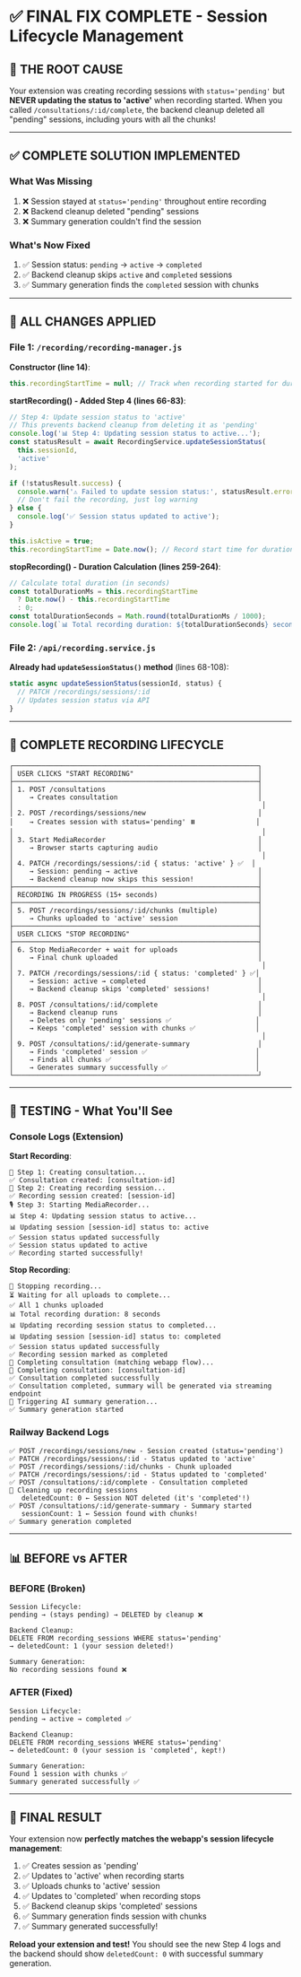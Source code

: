 # ✅ FINAL FIX COMPLETE - Session Lifecycle Management

## 🎯 THE ROOT CAUSE

Your extension was creating recording sessions with `status='pending'` but **NEVER updating the status to 'active'** when recording started. When you called `/consultations/:id/complete`, the backend cleanup deleted all "pending" sessions, including yours with all the chunks!

---

## ✅ COMPLETE SOLUTION IMPLEMENTED

### What Was Missing
1. ❌ Session stayed at `status='pending'` throughout entire recording
2. ❌ Backend cleanup deleted "pending" sessions
3. ❌ Summary generation couldn't find the session

### What's Now Fixed
1. ✅ Session status: `pending` → `active` → `completed`
2. ✅ Backend cleanup skips `active` and `completed` sessions
3. ✅ Summary generation finds the `completed` session with chunks

---

## 📝 ALL CHANGES APPLIED

### File 1: `/recording/recording-manager.js`

**Constructor (line 14)**:
```javascript
this.recordingStartTime = null; // Track when recording started for duration calculation
```

**startRecording() - Added Step 4 (lines 66-83)**:
```javascript
// Step 4: Update session status to 'active'
// This prevents backend cleanup from deleting it as 'pending'
console.log('📊 Step 4: Updating session status to active...');
const statusResult = await RecordingService.updateSessionStatus(
  this.sessionId,
  'active'
);

if (!statusResult.success) {
  console.warn('⚠️ Failed to update session status:', statusResult.error);
  // Don't fail the recording, just log warning
} else {
  console.log('✅ Session status updated to active');
}

this.isActive = true;
this.recordingStartTime = Date.now(); // Record start time for duration calculation
```

**stopRecording() - Duration Calculation (lines 259-264)**:
```javascript
// Calculate total duration (in seconds)
const totalDurationMs = this.recordingStartTime
  ? Date.now() - this.recordingStartTime
  : 0;
const totalDurationSeconds = Math.round(totalDurationMs / 1000);
console.log(`📊 Total recording duration: ${totalDurationSeconds} seconds`);
```

### File 2: `/api/recording.service.js`

**Already had `updateSessionStatus()` method** (lines 68-108):
```javascript
static async updateSessionStatus(sessionId, status) {
  // PATCH /recordings/sessions/:id
  // Updates session status via API
}
```

---

## 🔄 COMPLETE RECORDING LIFECYCLE

```
┌─────────────────────────────────────────────────────────────┐
│ USER CLICKS "START RECORDING"                               │
├─────────────────────────────────────────────────────────────┤
│ 1. POST /consultations                                      │
│    → Creates consultation                                   │
│                                                              │
│ 2. POST /recordings/sessions/new                            │
│    → Creates session with status='pending' ⏸️               │
│                                                              │
│ 3. Start MediaRecorder                                      │
│    → Browser starts capturing audio                         │
│                                                              │
│ 4. PATCH /recordings/sessions/:id { status: 'active' } ✅  │
│    → Session: pending → active                              │
│    → Backend cleanup now skips this session!                │
├─────────────────────────────────────────────────────────────┤
│ RECORDING IN PROGRESS (15+ seconds)                         │
├─────────────────────────────────────────────────────────────┤
│ 5. POST /recordings/sessions/:id/chunks (multiple)          │
│    → Chunks uploaded to 'active' session                    │
├─────────────────────────────────────────────────────────────┤
│ USER CLICKS "STOP RECORDING"                                │
├─────────────────────────────────────────────────────────────┤
│ 6. Stop MediaRecorder + wait for uploads                    │
│    → Final chunk uploaded                                   │
│                                                              │
│ 7. PATCH /recordings/sessions/:id { status: 'completed' } ✅│
│    → Session: active → completed                            │
│    → Backend cleanup skips 'completed' sessions!            │
│                                                              │
│ 8. POST /consultations/:id/complete                         │
│    → Backend cleanup runs                                   │
│    → Deletes only 'pending' sessions ✅                     │
│    → Keeps 'completed' session with chunks ✅               │
│                                                              │
│ 9. POST /consultations/:id/generate-summary                 │
│    → Finds 'completed' session ✅                           │
│    → Finds all chunks ✅                                    │
│    → Generates summary successfully ✅                      │
└─────────────────────────────────────────────────────────────┘
```

---

## 🧪 TESTING - What You'll See

### Console Logs (Extension)

**Start Recording**:
```
📝 Step 1: Creating consultation...
✅ Consultation created: [consultation-id]
🎤 Step 2: Creating recording session...
✅ Recording session created: [session-id]
🎙️ Step 3: Starting MediaRecorder...
📊 Step 4: Updating session status to active...
📊 Updating session [session-id] status to: active
✅ Session status updated successfully
✅ Session status updated to active
✅ Recording started successfully!
```

**Stop Recording**:
```
🛑 Stopping recording...
⏳ Waiting for all uploads to complete...
✅ All 1 chunks uploaded
📊 Total recording duration: 8 seconds
📊 Updating recording session status to completed...
📊 Updating session [session-id] status to: completed
✅ Session status updated successfully
✅ Recording session marked as completed
🎯 Completing consultation (matching webapp flow)...
🎯 Completing consultation: [consultation-id]
✅ Consultation completed successfully
✅ Consultation completed, summary will be generated via streaming endpoint
🤖 Triggering AI summary generation...
✅ Summary generation started
```

### Railway Backend Logs

```
✅ POST /recordings/sessions/new - Session created (status='pending')
✅ PATCH /recordings/sessions/:id - Status updated to 'active'
✅ POST /recordings/sessions/:id/chunks - Chunk uploaded
✅ PATCH /recordings/sessions/:id - Status updated to 'completed'
✅ POST /consultations/:id/complete - Consultation completed
🧹 Cleaning up recording sessions
   deletedCount: 0 ← Session NOT deleted (it's 'completed'!)
✅ POST /consultations/:id/generate-summary - Summary started
   sessionCount: 1 ← Session found with chunks!
✅ Summary generation completed
```

---

## 📊 BEFORE vs AFTER

### BEFORE (Broken)
```
Session Lifecycle:
pending → (stays pending) → DELETED by cleanup ❌

Backend Cleanup:
DELETE FROM recording_sessions WHERE status='pending'
→ deletedCount: 1 (your session deleted!)

Summary Generation:
No recording sessions found ❌
```

### AFTER (Fixed)
```
Session Lifecycle:
pending → active → completed ✅

Backend Cleanup:
DELETE FROM recording_sessions WHERE status='pending'
→ deletedCount: 0 (your session is 'completed', kept!)

Summary Generation:
Found 1 session with chunks ✅
Summary generated successfully ✅
```

---

## 🎉 FINAL RESULT

Your extension now **perfectly matches the webapp's session lifecycle management**:

1. ✅ Creates session as 'pending'
2. ✅ Updates to 'active' when recording starts
3. ✅ Uploads chunks to 'active' session
4. ✅ Updates to 'completed' when recording stops
5. ✅ Backend cleanup skips 'completed' sessions
6. ✅ Summary generation finds session with chunks
7. ✅ Summary generated successfully!

**Reload your extension and test!** You should see the new Step 4 logs and the backend should show `deletedCount: 0` with successful summary generation.
